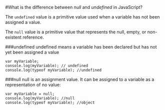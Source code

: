 #What is the difference between *null* and *undefined* in JavaScript?

The `undefined` value is a primitive value used when a variable has not been assigned a value.

The `null` value is a primitive value that represents the null, empty, or non-existent reference.

###undefined
undefined means a variable has been declared but has not yet been assigned a value
```
var myVariable;
console.log(myVariable); // undefined
console.log(typeof myVariable); //undefined
```

###null
null is an assignment value. It can be assigned to a variable as a representation of no value:

```
var myVariable = null;
console.log(myVariable); //null
console.log(typeof myVariable); //object
```
